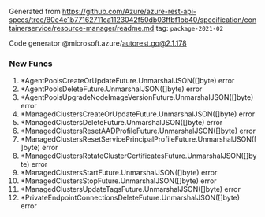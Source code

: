 Generated from https://github.com/Azure/azure-rest-api-specs/tree/80e4e1b77162711ca1123042f50db03ffbf1bb40/specification/containerservice/resource-manager/readme.md tag: `package-2021-02`

Code generator @microsoft.azure/autorest.go@2.1.178


### New Funcs

1. *AgentPoolsCreateOrUpdateFuture.UnmarshalJSON([]byte) error
1. *AgentPoolsDeleteFuture.UnmarshalJSON([]byte) error
1. *AgentPoolsUpgradeNodeImageVersionFuture.UnmarshalJSON([]byte) error
1. *ManagedClustersCreateOrUpdateFuture.UnmarshalJSON([]byte) error
1. *ManagedClustersDeleteFuture.UnmarshalJSON([]byte) error
1. *ManagedClustersResetAADProfileFuture.UnmarshalJSON([]byte) error
1. *ManagedClustersResetServicePrincipalProfileFuture.UnmarshalJSON([]byte) error
1. *ManagedClustersRotateClusterCertificatesFuture.UnmarshalJSON([]byte) error
1. *ManagedClustersStartFuture.UnmarshalJSON([]byte) error
1. *ManagedClustersStopFuture.UnmarshalJSON([]byte) error
1. *ManagedClustersUpdateTagsFuture.UnmarshalJSON([]byte) error
1. *PrivateEndpointConnectionsDeleteFuture.UnmarshalJSON([]byte) error
